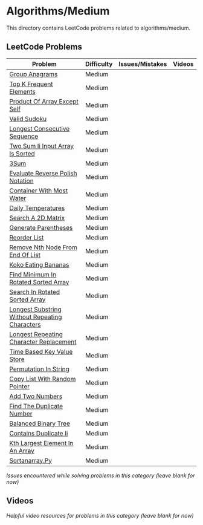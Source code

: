 # Algorithms/Medium

This directory contains LeetCode problems related to algorithms/medium.

## LeetCode Problems

| Problem | Difficulty | Issues/Mistakes | Videos |
|---------|------------|-----------------|--------|
| [Group Anagrams](https://leetcode.com/problems/group-anagrams/) | Medium | | |
| [Top K Frequent Elements](https://leetcode.com/problems/top-k-frequent-elements/description/) | Medium | | |
| [Product Of Array Except Self](https://leetcode.com/problems/product-of-array-except-self/) | Medium | | |
| [Valid Sudoku](https://leetcode.com/problems/valid-sudoku/) | Medium | | |
| [Longest Consecutive Sequence](https://leetcode.com/problems/longest-consecutive-sequence/) | Medium | | |
| [Two Sum Ii Input Array Is Sorted](https://leetcode.com/problems/two-sum-ii-input-array-is-sorted/description/) | Medium | | |
| [3Sum](https://leetcode.com/problems/3sum/description/) | Medium | | |
| [Evaluate Reverse Polish Notation](https://leetcode.com/problems/evaluate-reverse-polish-notation/description/) | Medium | | |
| [Container With Most Water](https://leetcode.com/problems/container-with-most-water/description/) | Medium | | |
| [Daily Temperatures](https://leetcode.com/problems/daily-temperatures/description/) | Medium | | |
| [Search A 2D Matrix](https://leetcode.com/problems/search-a-2d-matrix/description/) | Medium | | |
| [Generate Parentheses](https://leetcode.com/problems/generate-parentheses/description/) | Medium | | |
| [Reorder List](https://leetcode.com/problems/reorder-list/description/) | Medium | | |
| [Remove Nth Node From End Of List](https://leetcode.com/problems/remove-nth-node-from-end-of-list/) | Medium | | |
| [Koko Eating Bananas](https://leetcode.com/problems/koko-eating-bananas/description/) | Medium | | |
| [Find Minimum In Rotated Sorted Array](https://leetcode.com/problems/find-minimum-in-rotated-sorted-array/description/) | Medium | | |
| [Search In Rotated Sorted Array](https://leetcode.com/problems/search-in-rotated-sorted-array/) | Medium | | |
| [Longest Substring Without Repeating Characters](https://leetcode.com/problems/longest-substring-without-repeating-characters/description/) | Medium | | |
| [Longest Repeating Character Replacement](https://leetcode.com/problems/longest-repeating-character-replacement/description/) | Medium | | |
| [Time Based Key Value Store](https://leetcode.com/problems/time-based-key-value-store/description/) | Medium | | |
| [Permutation In String](https://leetcode.com/problems/permutation-in-string/description/) | Medium | | |
| [Copy List With Random Pointer](https://leetcode.com/problems/copy-list-with-random-pointer/description/) | Medium | | |
| [Add Two Numbers](https://leetcode.com/problems/add-two-numbers/description/) | Medium | | |
| [Find The Duplicate Number](https://leetcode.com/problems/find-the-duplicate-number/) | Medium | | |
| [Balanced Binary Tree](https://leetcode.com/problems/balanced-binary-tree/description/) | Medium | | |
| [Contains Duplicate Ii](https://leetcode.com/problems/contains-duplicate-ii/) | Medium | | |
| [Kth Largest Element In An Array](https://leetcode.com/problems/kth-largest-element-in-an-array/description/) | Medium | | |
| [Sortanarray.Py](https://neetcode.io/solutions/sort-an-array) | Medium | | |## Issues
*Issues encountered while solving problems in this category (leave blank for now)*

## Videos  
*Helpful video resources for problems in this category (leave blank for now)*